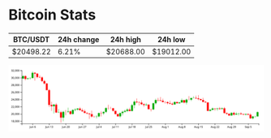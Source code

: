# Bitcoin Stats

BTC/USDT|24h change|24h high|24h low|
|---|---|---|---|
|$20498.22|6.21%|$20688.00|$19012.00|

<img src="./chart.svg">
